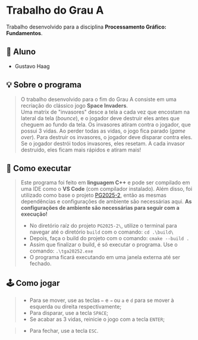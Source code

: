 # Trabalho do Grau A

Trabalho desenvolvido para a disciplina **Processamento Gráfico: Fundamentos**.

## 👥 Aluno

- Gustavo Haag

## 💡 Sobre o programa

> O trabalho desenvolvido para o fim do Grau A consiste em uma recriação do clássico jogo **Space Invaders**.  
> Uma matrix de "invasores" desce a tela a cada vez que encostam na lateral da tela (_bounce_), e o jogador deve destruir eles antes que cheguem ao fundo da tela. Os invasores atiram contra o jogador, que possui 3 vidas. Ao perder todas as vidas, o jogo fica parado (_game over_). Para destruir os invasores, o jogador deve disparar contra eles. Se o jogador destrói todos invasores, eles resetam. A cada invasor destruído, eles ficam mais rápidos e atiram mais!

## 🚀 Como executar 

> Este programa foi feito em **linguagem C++** e pode ser compilado em uma IDE como o **VS Code** (com compilador instalado). Além disso, foi utilizado como base o projeto [PG2025-2](https://github.com/fellowsheep/PG2025-2), então as mesmas dependências e configurações de ambiente são necessárias aqui.
> **As configurações de ambiente são necessárias para seguir com a execução!**
> - No diretório raíz do projeto `PG2025-2\`, utilize o terminal para navegar até o diretório `build` com o comando: `cd .\build\`
> - Depois, faça o build do projeto com o comando: `cmake --build .`
> - Assim que finalizar o build, é só executar o programa. Use o comando: `.\tga20252.exe`
> - O programa ficará executando em uma janela externa até ser fechado.

## 🕹️ Como jogar

> - Para se mover, use as teclas `←` e `→` ou `a` e `d` para se mover à esquerda ou direita respectivamente;  
> - Para disparar, use a tecla `SPACE`;  
> - Se acabar as 3 vidas, reinicie o jogo com a tecla `ENTER`;  

> - Para fechar, use a tecla `ESC`.  
